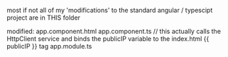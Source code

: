 
most if not all of my 'modifications' to the standard angular / typescipt project are in THIS folder

modified:
app.component.html
app.component.ts // this actually calls the HttpClient service and binds the publicIP variable to the index.html {{ publicIP }} tag
app.module.ts
